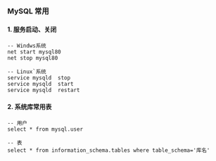 ### MySQL 常用

#### 1. 服务启动、关闭
```
-- Windws系统
net start mysql80
net stop mysql80

-- Linux`系统
service mysqld  stop
service mysqld  start
service mysqld  restart
```


#### 2. 系统库常用表
```
-- 用户
select * from mysql.user

-- 表
select * from information_schema.tables where table_schema='库名'
```
